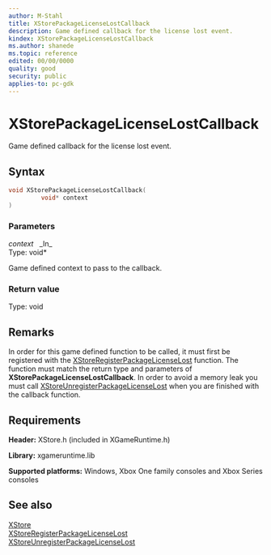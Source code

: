 ```yaml
---
author: M-Stahl
title: XStorePackageLicenseLostCallback
description: Game defined callback for the license lost event.
kindex: XStorePackageLicenseLostCallback
ms.author: shanede
ms.topic: reference
edited: 00/00/0000
quality: good
security: public
applies-to: pc-gdk
---
```


# XStorePackageLicenseLostCallback  

Game defined callback for the license lost event.  

## Syntax  
  
```cpp
void XStorePackageLicenseLostCallback(  
         void* context  
)  
```  
  
### Parameters  
  
*context* &nbsp;&nbsp;\_In\_  
Type: void*  
  
Game defined context to pass to the callback.  
  
### Return value
Type: void
  
## Remarks

In order for this game defined function to be called, it must first be registered with the [XStoreRegisterPackageLicenseLost](xstoreregisterpackagelicenselost.md) function. The function must match the return type and parameters of **XStorePackageLicenseLostCallback**. In order to avoid a memory leak you must call [XStoreUnregisterPackageLicenseLost](xstoreunregisterpackagelicenselost.md) when you are finished with the callback function.
  
## Requirements  
  
**Header:** XStore.h (included in XGameRuntime.h)
  
**Library:** xgameruntime.lib
  
**Supported platforms:** Windows, Xbox One family consoles and Xbox Series consoles  
  
## See also  
[XStore](../xstore_members.md)  
[XStoreRegisterPackageLicenseLost](xstoreregisterpackagelicenselost.md)  
[XStoreUnregisterPackageLicenseLost](xstoreunregisterpackagelicenselost.md)  